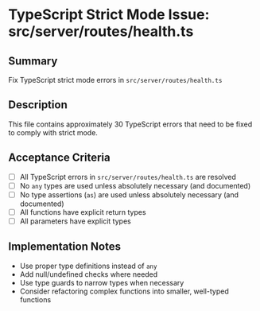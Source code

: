 # TypeScript Strict Mode Issue: src/server/routes/health.ts

## Summary
Fix TypeScript strict mode errors in `src/server/routes/health.ts`

## Description
This file contains approximately 30 TypeScript errors that need to be fixed to comply with strict mode.

## Acceptance Criteria
- [ ] All TypeScript errors in `src/server/routes/health.ts` are resolved
- [ ] No `any` types are used unless absolutely necessary (and documented)
- [ ] No type assertions (`as`) are used unless absolutely necessary (and documented)
- [ ] All functions have explicit return types
- [ ] All parameters have explicit types

## Implementation Notes
- Use proper type definitions instead of `any`
- Add null/undefined checks where needed
- Use type guards to narrow types when necessary
- Consider refactoring complex functions into smaller, well-typed functions
